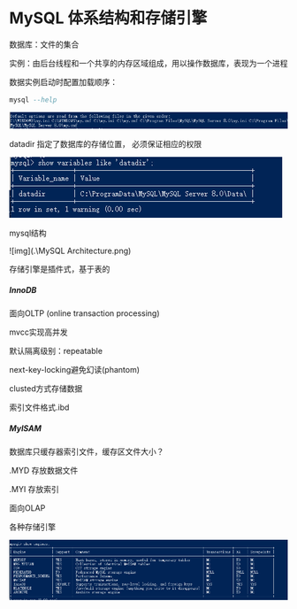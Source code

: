 #  MySQL 体系结构和存储引擎 



数据库：文件的集合

实例：由后台线程和一个共享的内存区域组成，用以操作数据库，表现为一个进程

数据实例启动时配置加载顺序：

~~~ sql
mysql --help
~~~



![1554830192592](.\conf加载顺序.png)

datadir 指定了数据库的存储位置， 必须保证相应的权限

![1554830817684](.\1554830817684.png)

mysql结构

![img](.\MySQL Architecture.png)

存储引擎是插件式，基于表的

##### InnoDB

面向OLTP (online transaction processing)

mvcc实现高并发

默认隔离级别：repeatable

next-key-locking避免幻读(phantom)

clusted方式存储数据

索引文件格式.ibd

##### MyISAM

数据库只缓存器索引文件，缓存区文件大小？

.MYD 存放数据文件

.MYI 存放索引

面向OLAP 

各种存储引擎

![1554832222396](1554832222396.png)

